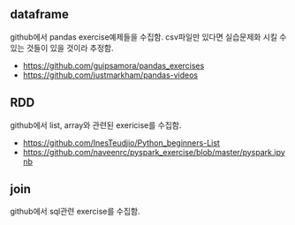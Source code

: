 ## dataframe

github에서 pandas exercise예제들을 수집함. csv파일만 있다면 실습문제화 시킬 수 있는 것들이 있을 것이라 추정함.

- https://github.com/guipsamora/pandas_exercises
- https://github.com/justmarkham/pandas-videos



## RDD

github에서 list, array와 관련된 exericise를 수집함. 

- https://github.com/InesTeudjio/Python_beginners-List
- https://github.com/naveenrc/pyspark_exercise/blob/master/pyspark.ipynb





## join

github에서 sql관련 exercise를 수집함.



